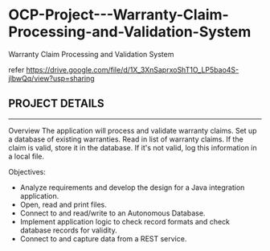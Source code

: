 # OCP-Project---Warranty-Claim-Processing-and-Validation-System
Warranty Claim Processing and Validation System

refer https://drive.google.com/file/d/1X_3XnSaprxoShT1O_LP5bao4S-jlbwQq/view?usp=sharing

## PROJECT DETAILS
-------------------------------------------------------------------------------------------------------------

Overview
The application will process and validate warranty claims. Set up a database of existing warranties. Read in list of warranty claims. If the claim is valid, store it in the
database. If it's not valid, log this information in a local file.

Objectives:
  - Analyze requirements and develop the design for a Java integration application.
  - Open, read and print files.
  - Connect to and read/write to an Autonomous Database.
  - Implement application logic to check record formats and check database records for validity.
  - Connect to and capture data from a REST service.

